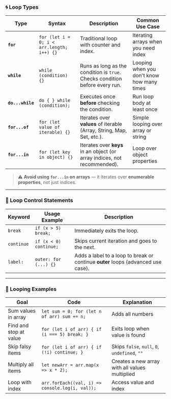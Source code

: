 
### 🌀 Loop Types

| **Type**         | **Syntax**                                | **Description**                                                             | **Common Use Case**                        |
| ---------------- | ----------------------------------------- | --------------------------------------------------------------------------- | ------------------------------------------ |
| **`for`**        | `for (let i = 0; i < arr.length; i++) {}` | Traditional loop with counter and index.                                    | Iterating arrays when you need index       |
| **`while`**      | `while (condition) {}`                    | Runs as long as the condition is `true`. Checks condition before every run. | Looping when you don't know how many times |
| **`do...while`** | `do { } while (condition);`               | Executes once **before** checking the condition.                            | Run loop body at least once                |
| **`for...of`**   | `for (let value of iterable) {}`          | Iterates over **values** of iterable (Array, String, Map, Set, etc.).       | Simple looping over array or string        |
| **`for...in`**   | `for (let key in object) {}`              | Iterates over **keys** in an object (or array indices, not recommended).    | Loop over object properties                |

> ⚠️ **Avoid using `for...in` on arrays** — it iterates over **enumerable properties**, not just indices.

---

### 🧭 Loop Control Statements

| **Keyword** | **Usage Example**      | **Description**                                                                  |
| ----------- | ---------------------- | -------------------------------------------------------------------------------- |
| `break`     | `if (x > 5) break;`    | Immediately exits the loop.                                                      |
| `continue`  | `if (x < 0) continue;` | Skips current iteration and goes to the next.                                    |
| `label:`    | `outer: for (...) {}`  | Adds a label to a loop to break or continue **outer** loops (advanced use case). |

---

### 🎯 Looping Examples

| **Goal**               | **Code**                                        | **Explanation**                                |
| ---------------------- | ----------------------------------------------- | ---------------------------------------------- |
| Sum values in array    | `let sum = 0; for (let n of arr) sum += n;`     | Adds all numbers                               |
| Find and stop at value | `for (let i of arr) { if (i === 5) break; }`    | Exits loop when value is found                 |
| Skip falsy items       | `for (let i of arr) { if (!i) continue; }`      | Skips `false`, `null`, `0`, `undefined`, `""`  |
| Multiply all items     | `let newArr = arr.map(x => x * 2);`             | Creates a new array with all values multiplied |
| Loop with index        | `arr.forEach((val, i) => console.log(i, val));` | Access value and index                         |




